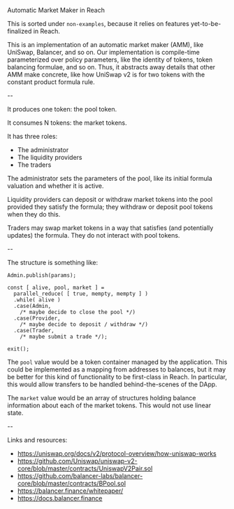 Automatic Market Maker in Reach

This is sorted under `non-examples`, because it relies on features
yet-to-be-finalized in Reach.

This is an implementation of an automatic market maker (AMM), like UniSwap, Balancer,
and so on.
Our implementation is compile-time parameterized over policy parameters, like
the identity of tokens, token balancing formulae, and so on.
Thus, it abstracts away details that other AMM make concrete, like how UniSwap
v2 is for two tokens with the constant product formula rule.

--

It produces one token: the pool token.

It consumes N tokens: the market tokens.

It has three roles:
- The administrator
- The liquidity providers
- The traders

The administrator sets the parameters of the pool, like its initial formula
valuation and whether it is active.

Liquidity providers can deposit or withdraw market tokens into the pool provided they satisfy the formula;
they withdraw or deposit pool tokens when they do this.

Traders may swap market tokens in a way that satisfies (and potentially
updates) the formula.
They do not interact with pool tokens.

--

The structure is something like:

```reach
Admin.publish(params);

const [ alive, pool, market ] =
  parallel_reduce( [ true, mempty, mempty ] )
  .while( alive )
  .case(Admin,
    /* maybe decide to close the pool */)
  .case(Provider,
    /* maybe decide to deposit / withdraw */)
  .case(Trader,
    /* maybe submit a trade */);

exit();
```

The `pool` value would be a token container managed by the application.
This could be implemented as a mapping from addresses to balances, but it may
be better for this kind of functionality to be first-class in Reach.
In particular, this would allow transfers to be handled behind-the-scenes of
the DApp.

The `market` value would be an array of structures holding balance information
about each of the market tokens.
This would not use linear state.

--

Links and resources:
- https://uniswap.org/docs/v2/protocol-overview/how-uniswap-works
- https://github.com/Uniswap/uniswap-v2-core/blob/master/contracts/UniswapV2Pair.sol
- https://github.com/balancer-labs/balancer-core/blob/master/contracts/BPool.sol
- https://balancer.finance/whitepaper/
- https://docs.balancer.finance
